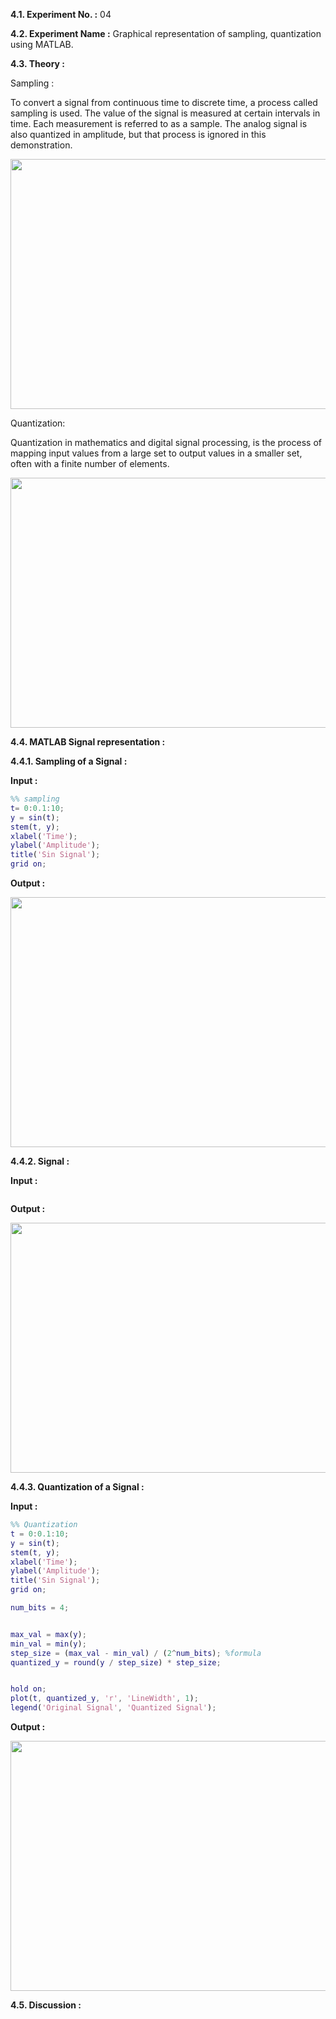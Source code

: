 **4.1. Experiment No. :** 04

**4.2. Experiment Name :** Graphical representation of sampling, quantization using MATLAB.

**4.3. Theory :**

<p align="center">
  
Sampling :
  
To convert a signal from continuous time to discrete time, a process called sampling is used. The value of the signal is measured at certain intervals in time. Each measurement is referred to as a sample. The analog signal is also quantized in amplitude, but that process is ignored in this demonstration.

<img src="https://github.com/labib1910024/ECE-4124_1910024/assets/87533597/ea2053eb-0f1d-46ce-a43c-4f0ae95d71ed" height="400px" width="600px"/>


Quantization:

Quantization in mathematics and digital signal processing, is the process of mapping input values from a large set to output values in a smaller set, often with a finite number of elements.

<img src="https://github.com/labib1910024/ECE-4124_1910024/assets/87533597/13a8b5eb-c3b4-42c7-aa3e-ca438465ba5c" height="400px" width="600px"/>



</p>


**4.4. MATLAB Signal representation :**

**4.4.1. Sampling of a Signal :**

**Input :**

```matlab
%% sampling
t= 0:0.1:10;
y = sin(t);
stem(t, y);
xlabel('Time');
ylabel('Amplitude');
title('Sin Signal');
grid on;

```

**Output :**

<p align="center">
  <img src="https://github.com/labib1910024/ECE-4124_1910024/assets/87533597/e5308025-54fe-4d8d-a1c7-bbfc51e76ce8" height="400px" width="600px"/>
</p>



**4.4.2.  Signal :** 

**Input :**

```matlab

```

**Output :**

<p align="center">
 
  <img src="" height="400px" width="600px"/>
</p>



**4.4.3. Quantization of a Signal :** 

**Input :**

```matlab
%% Quantization
t = 0:0.1:10;
y = sin(t);
stem(t, y);
xlabel('Time');
ylabel('Amplitude');
title('Sin Signal');
grid on;

num_bits = 4;


max_val = max(y);
min_val = min(y);
step_size = (max_val - min_val) / (2^num_bits); %formula
quantized_y = round(y / step_size) * step_size;


hold on;
plot(t, quantized_y, 'r', 'LineWidth', 1);
legend('Original Signal', 'Quantized Signal');
```

**Output :**

<p align="center">
 
  <img src="https://github.com/labib1910024/ECE-4124_1910024/assets/87533597/f5efc8b3-bbf5-4862-93ca-a8ce50790600" height="400px" width="600px"/>
</p>


**4.5. Discussion :**

<p align="center">
  
 

</p>
 

